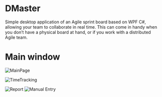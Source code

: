 # DMaster
Simple desktop application of an Agile sprint board based on WPF C#, allowing your team to collaborate in real time. This can come in handy when you don’t have a physical board at hand, or if you work with a distributed Agile team.

# Main window
![MainPage](https://user-images.githubusercontent.com/50167116/97141220-24778f00-1780-11eb-934d-3b284fe2a2f0.png)

![TimeTracking](https://user-images.githubusercontent.com/50167116/97141297-44a74e00-1780-11eb-94d6-a33f0652d949.png)

![Report](https://user-images.githubusercontent.com/50167116/97141353-630d4980-1780-11eb-8722-5552789de9d9.png)
![Manual Entry](https://user-images.githubusercontent.com/50167116/97141402-7a4c3700-1780-11eb-99dc-8e87e58b73ac.png)

